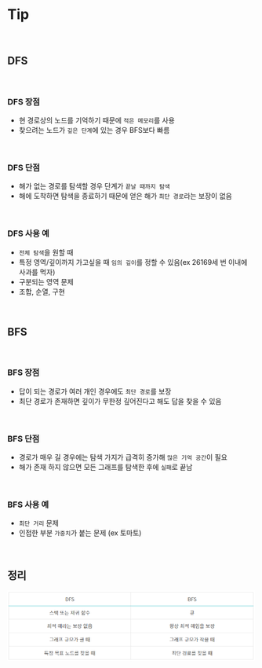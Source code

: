 # Tip

<br/>

## DFS

<br/>

### DFS 장점
- 현 경로상의 노드를 기억하기 때문에 `적은 메모리`를 사용
- 찾으려는 노드가 `깊은 단계`에 있는 경우 BFS보다 빠름

<br/>

### DFS 단점
- 해가 없는 경로를 탐색할 경우 단계가 `끝날 때까지 탐색`
- 해에 도착하면 탐색을 종료하기 때문에 얻은 해가 `최단 경로`라는 보장이 없음

<br/>

### DFS 사용 예
- `전체 탐색`을 원할 때
- 특정 영역/깊이까지 가고싶을 때 `임의 깊이`를 정할 수 있음(ex 26169세 번 이내에 사과를 먹자)
- 구분되는 영역 문제
- 조합, 순열, 구현

<br/>

## BFS

<br/>

### BFS 장점
- 답이 되는 경로가 여러 개인 경우에도 `최단 경로`를 보장
- 최단 경로가 존재하면 깊이가 무한정 깊어진다고 해도 답을 찾을 수 있음

<br/>

### BFS 단점
- 경로가 매우 길 경우에는 탐색 가지가 급격히 증가해 `많은 기억 공간`이 필요
- 해가 존재 하지 않으면 모든 그래프를 탐색한 후에 `실패`로 끝남

<br/>

### BFS 사용 예
- `최단 거리` 문제
- 인접한 부분 `가중치`가 붙는 문제 (ex 토마토)

<br/>

## 정리
![DFS/BFS](./dfsbfs.png)